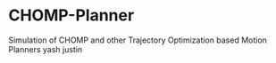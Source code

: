 # CHOMP-Planner
Simulation of CHOMP and other Trajectory Optimization based Motion Planners
yash justin

